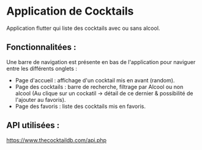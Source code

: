 # Application de Cocktails

Application flutter qui liste des cocktails avec ou sans alcool.

## Fonctionnalitées :

Une barre de navigation est présente en bas de l'application pour naviguer entre les différents onglets :

- Page d'accueil : affichage d'un cocktail mis en avant (random).
- Page des cocktails : barre de recherche, filtrage par Alcool ou non alcool (Au clique sur un cockatil -> détail de ce dernier & possibilité de l'ajouter au favoris).
- Page des favoris : liste des cocktails mis en favoris.
 

## API utilisées :

https://www.thecocktaildb.com/api.php
